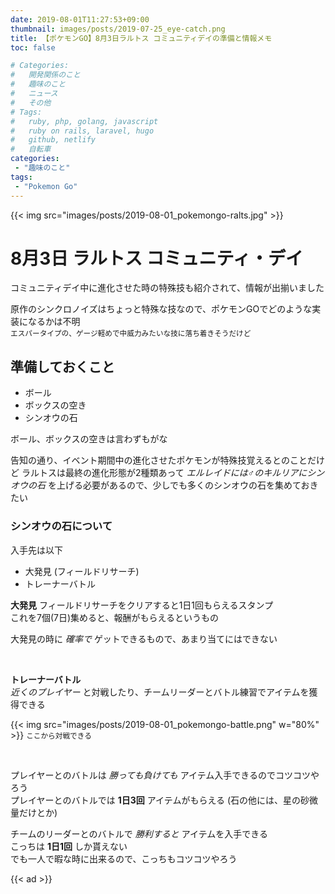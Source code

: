 ```yaml
---
date: 2019-08-01T11:27:53+09:00
thumbnail: images/posts/2019-07-25_eye-catch.png
title: 【ポケモンGO】8月3日ラルトス コミュニティデイの準備と情報メモ
toc: false

# Categories:
#   開発関係のこと
#   趣味のこと
#   ニュース
#   その他
# Tags:
#   ruby, php, golang, javascript
#   ruby on rails, laravel, hugo
#   github, netlify
#   自転車
categories:
 - "趣味のこと"
tags:
 - "Pokemon Go"
---
```


{{< img src="images/posts/2019-08-01_pokemongo-ralts.jpg" >}}

# 8月3日 ラルトス コミュニティ・デイ

コミュニティデイ中に進化させた時の特殊技も紹介されて、情報が出揃いました

原作のシンクロノイズはちょっと特殊な技なので、ポケモンGOでどのような実装になるかは不明  
<small>エスパータイプの、ゲージ軽めで中威力みたいな技に落ち着きそうだけど</small>

## 準備しておくこと

- ボール
- ボックスの空き
- シンオウの石

ボール、ボックスの空きは言わずもがな

告知の通り、イベント期間中の進化させたポケモンが特殊技覚えるとのことだけど
ラルトスは最終の進化形態が2種類あって _エルレイドには♂のキルリアにシンオウの石_ を上げる必要があるので、少しでも多くのシンオウの石を集めておきたい 

### シンオウの石について

入手先は以下

- 大発見 (フィールドリサーチ)
- トレーナーバトル

__大発見__
フィールドリサーチをクリアすると1日1回もらえるスタンプ  
これを7個(7日)集めると、報酬がもらえるというもの

大発見の時に _確率で_ ゲットできるもので、あまり当てにはできない

<br>

__トレーナーバトル__  
_近くのプレイヤー_ と対戦したり、チームリーダーとバトル練習でアイテムを獲得できる

{{< img src="images/posts/2019-08-01_pokemongo-battle.png" w="80%" >}}
<small>ここから対戦できる</small>

<br>

プレイヤーとのバトルは _勝っても負けても_ アイテム入手できるのでコツコツやろう  
プレイヤーとのバトルでは __1日3回__ アイテムがもらえる (石の他には、星の砂微量だけとか) 


チームのリーダーとのバトルで _勝利すると_ アイテムを入手できる  
こっちは __1日1回__ しか貰えない  
でも一人で暇な時に出来るので、こっちもコツコツやろう

{{< ad >}}